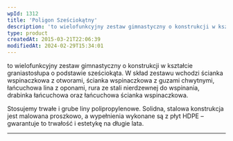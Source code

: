 ```yaml
---
wpId: 1312
title: 'Poligon Sześciokątny'
description: 'to wielofunkcyjny zestaw gimnastyczny o konstrukcji w kształcie graniastosłupa o podstawie sześciokąta. W skład zestawu wchodzi ścianka wspinaczkowa z otworami, ścianka wspinaczkowa z guzami chwytnymi, łańcuchowa lina z oponami, rura ze stali nierdzewnej do wspinania, drabinka łańcuchowa oraz łańcuchowa ścianka wspinaczkowa. Stosujemy trwałe i grube liny polipropylenowe. Solidna, stalowa konstrukcja jest malowana proszkowo, a wypełnienia ...'
type: product
createdAt: 2015-03-21T22:06:39
modifiedAt: 2024-02-29T15:34:01
---
```



to wielofunkcyjny zestaw gimnastyczny o konstrukcji w kształcie graniastosłupa o podstawie sześciokąta. W skład zestawu wchodzi ścianka wspinaczkowa z otworami, ścianka wspinaczkowa z guzami chwytnymi, łańcuchowa lina z oponami, rura ze stali nierdzewnej do wspinania, drabinka łańcuchowa oraz łańcuchowa ścianka wspinaczkowa.

Stosujemy trwałe i grube liny polipropylenowe. Solidna, stalowa konstrukcja jest malowana proszkowo, a wypełnienia wykonane są z płyt HDPE – gwarantuje to trwałość i estetykę na długie lata.

* * *